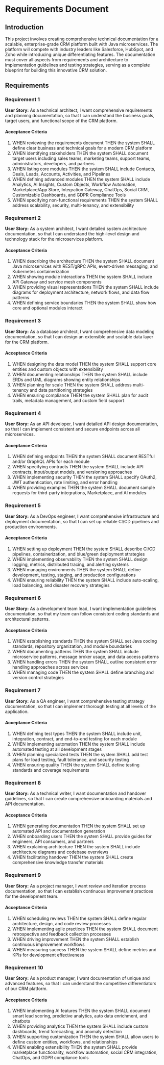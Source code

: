 # Requirements Document

## Introduction

This project involves creating comprehensive technical documentation for a scalable, enterprise-grade CRM platform built with Java microservices. The platform will compete with industry leaders like Salesforce, HubSpot, and Zoho while introducing unique differentiating features. The documentation must cover all aspects from requirements and architecture to implementation guidelines and testing strategies, serving as a complete blueprint for building this innovative CRM solution.

## Requirements

### Requirement 1

**User Story:** As a technical architect, I want comprehensive requirements and planning documentation, so that I can understand the business goals, target users, and functional scope of the CRM platform.

#### Acceptance Criteria

1. WHEN reviewing the requirements document THEN the system SHALL define clear business and technical goals for a modern CRM platform
2. WHEN identifying stakeholders THEN the system SHALL document target users including sales teams, marketing teams, support teams, administrators, developers, and partners
3. WHEN listing core modules THEN the system SHALL include Contacts, Deals, Leads, Accounts, Activities, and Pipelines
4. WHEN defining advanced modules THEN the system SHALL include Analytics, AI Insights, Custom Objects, Workflow Automation, Marketplace/App Store, Integration Gateway, ChatOps, Social CRM, Customizable Dashboards, and GDPR Compliance Tools
5. WHEN specifying non-functional requirements THEN the system SHALL address scalability, security, multi-tenancy, and extensibility

### Requirement 2

**User Story:** As a system architect, I want detailed system architecture documentation, so that I can understand the high-level design and technology stack for the microservices platform.

#### Acceptance Criteria

1. WHEN describing the architecture THEN the system SHALL document Java microservices with REST/gRPC APIs, event-driven messaging, and Kubernetes containerization
2. WHEN showing module interactions THEN the system SHALL include API Gateway and service mesh components
3. WHEN providing visual representations THEN the system SHALL include diagrams for deployment architecture, network flows, and data flow patterns
4. WHEN defining service boundaries THEN the system SHALL show how core and optional modules interact

### Requirement 3

**User Story:** As a database architect, I want comprehensive data modeling documentation, so that I can design an extensible and scalable data layer for the CRM platform.

#### Acceptance Criteria

1. WHEN designing the data model THEN the system SHALL support core entities and custom objects with extensibility
2. WHEN documenting relationships THEN the system SHALL include ERDs and UML diagrams showing entity relationships
3. WHEN planning for scale THEN the system SHALL address multi-tenancy and data partitioning strategies
4. WHEN ensuring compliance THEN the system SHALL plan for audit trails, metadata management, and custom field support

### Requirement 4

**User Story:** As an API developer, I want detailed API design documentation, so that I can implement consistent and secure endpoints across all microservices.

#### Acceptance Criteria

1. WHEN defining endpoints THEN the system SHALL document RESTful and/or GraphQL APIs for each module
2. WHEN specifying contracts THEN the system SHALL include API contracts, input/output models, and versioning approaches
3. WHEN implementing security THEN the system SHALL specify OAuth2, JWT authentication, rate limiting, and error handling
4. WHEN providing examples THEN the system SHALL document sample requests for third-party integrations, Marketplace, and AI modules

### Requirement 5

**User Story:** As a DevOps engineer, I want comprehensive infrastructure and deployment documentation, so that I can set up reliable CI/CD pipelines and production environments.

#### Acceptance Criteria

1. WHEN setting up deployment THEN the system SHALL describe CI/CD pipelines, containerization, and blue/green deployment strategies
2. WHEN implementing observability THEN the system SHALL design logging, metrics, distributed tracing, and alerting systems
3. WHEN managing environments THEN the system SHALL define development, testing, staging, and production configurations
4. WHEN ensuring reliability THEN the system SHALL include auto-scaling, load balancing, and disaster recovery strategies

### Requirement 6

**User Story:** As a development team lead, I want implementation guidelines documentation, so that my team can follow consistent coding standards and architectural patterns.

#### Acceptance Criteria

1. WHEN establishing standards THEN the system SHALL set Java coding standards, repository organization, and module boundaries
2. WHEN documenting patterns THEN the system SHALL include microservice patterns, message broker usage, and data access patterns
3. WHEN handling errors THEN the system SHALL outline consistent error handling approaches across services
4. WHEN managing code THEN the system SHALL define branching and version control strategies

### Requirement 7

**User Story:** As a QA engineer, I want comprehensive testing strategy documentation, so that I can implement thorough testing at all levels of the application.

#### Acceptance Criteria

1. WHEN defining test types THEN the system SHALL include unit, integration, contract, and end-to-end testing for each module
2. WHEN implementing automation THEN the system SHALL include automated testing at all development stages
3. WHEN planning specialized tests THEN the system SHALL add test plans for load testing, fault tolerance, and security testing
4. WHEN ensuring quality THEN the system SHALL define testing standards and coverage requirements

### Requirement 8

**User Story:** As a technical writer, I want documentation and handover guidelines, so that I can create comprehensive onboarding materials and API documentation.

#### Acceptance Criteria

1. WHEN generating documentation THEN the system SHALL set up automated API and documentation generation
2. WHEN onboarding users THEN the system SHALL provide guides for engineers, API consumers, and partners
3. WHEN explaining architecture THEN the system SHALL include architecture diagrams and codebase overviews
4. WHEN facilitating handover THEN the system SHALL create comprehensive knowledge transfer materials

### Requirement 9

**User Story:** As a project manager, I want review and iteration process documentation, so that I can establish continuous improvement practices for the development team.

#### Acceptance Criteria

1. WHEN scheduling reviews THEN the system SHALL define regular architecture, design, and code review processes
2. WHEN implementing agile practices THEN the system SHALL document retrospective and feedback collection processes
3. WHEN driving improvement THEN the system SHALL establish continuous improvement workflows
4. WHEN measuring success THEN the system SHALL define metrics and KPIs for development effectiveness

### Requirement 10

**User Story:** As a product manager, I want documentation of unique and advanced features, so that I can understand the competitive differentiators of our CRM platform.

#### Acceptance Criteria

1. WHEN implementing AI features THEN the system SHALL document smart lead scoring, predictive analytics, auto data enrichment, and chatbots
2. WHEN providing analytics THEN the system SHALL include custom dashboards, trend forecasting, and anomaly detection
3. WHEN supporting customization THEN the system SHALL allow users to define custom entities, workflows, and relationships
4. WHEN enabling extensibility THEN the system SHALL provide marketplace functionality, workflow automation, social CRM integration, ChatOps, and GDPR compliance tools
